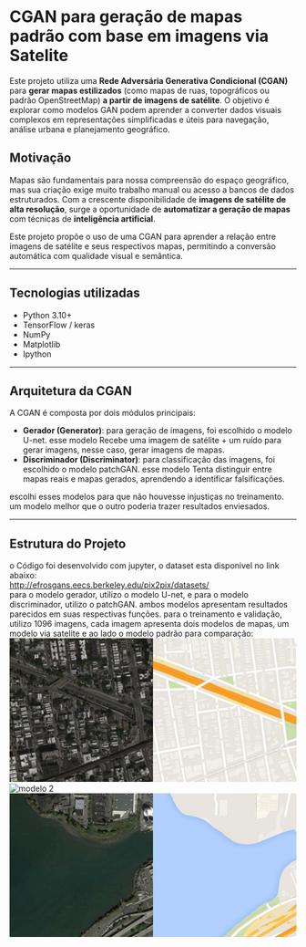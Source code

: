 # CGAN para geração de mapas padrão com base em imagens via Satelite

Este projeto utiliza uma **Rede Adversária Generativa Condicional (CGAN)** para **gerar mapas estilizados** (como mapas de ruas, topográficos ou padrão OpenStreetMap) **a partir de imagens de satélite**. O objetivo é explorar como modelos GAN podem aprender a converter dados visuais complexos em representações simplificadas e úteis para navegação, análise urbana e planejamento geográfico.

## Motivação

Mapas são fundamentais para nossa compreensão do espaço geográfico, mas sua criação exige muito trabalho manual ou acesso a bancos de dados estruturados. Com a crescente disponibilidade de **imagens de satélite de alta resolução**, surge a oportunidade de **automatizar a geração de mapas** com técnicas de **inteligência artificial**.

Este projeto propõe o uso de uma CGAN para aprender a relação entre imagens de satélite e seus respectivos mapas, permitindo a conversão automática com qualidade visual e semântica.

---

## Tecnologias utilizadas

- Python 3.10+
- TensorFlow / keras
- NumPy
- Matplotlib
- Ipython

---

## Arquitetura da CGAN

A CGAN é composta por dois módulos principais:

- **Gerador (Generator)**: para geração de imagens, foi escolhido o modelo U-net. esse modelo Recebe uma imagem de satélite + um ruído para gerar imagens, nesse caso, gerar imagens de mapas.
- **Discriminador (Discriminator)**: para classificação das imagens, foi escolhido o modelo patchGAN. esse modelo Tenta distinguir entre mapas reais e mapas gerados, aprendendo a identificar falsificações.

escolhi esses modelos para que não houvesse injustiças no treinamento. um modelo melhor que o outro poderia trazer resultados enviesados.

---

## Estrutura do Projeto

o Código foi desenvolvido com jupyter, o dataset esta disponivel no link abaixo:</br>
http://efrosgans.eecs.berkeley.edu/pix2pix/datasets/</br>
para o modelo gerador, utilizo o modelo U-net, e para o modelo discriminador, utilizo o patchGAN. ambos modelos apresentam resultados parecidos em suas respectivas funções.
para o treinamento e validação, utilizo 1096 imagens, cada imagem apresenta dois modelos de mapas, um modelo via satelite e ao lado o modelo padrão para comparação:
![modelo 1](image/2.jpg)
![modelo 2](image/3.ipg)
![modelo 3](image/7.jpg)
